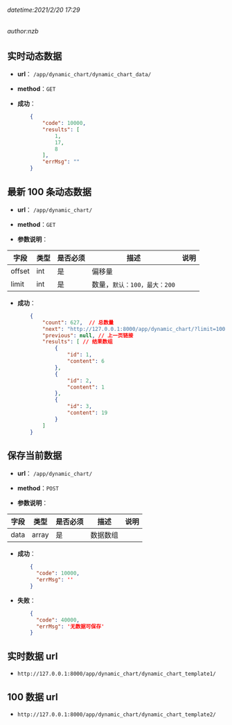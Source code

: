 ###### datetime:2021/2/20 17:29
###### author:nzb

## 实时动态数据

- **url**： `/app/dynamic_chart/dynamic_chart_data/`

- **method**：`GET`

- **成功**：
    ```json
        {
            "code": 10000,
            "results": [
                1,
                17,
                8
            ],
            "errMsg": ""
        }
    ```

## 最新 100 条动态数据

- **url**： `/app/dynamic_chart/`

- **method**：`GET`

- **参数说明**：

| 字段 | 类型 | 是否必须  | 描述  | 说明  |
| ------------ | ------------ | ------------ | ------------ | --------------- |
| offset |  int      | 是   |  偏移量     |   |
| limit |  int      | 是   |  数量，`默认：100，最大：200`     |   |

- **成功**：
    ```json
        {
            "count": 627,  // 总数量
            "next": "http://127.0.0.1:8000/app/dynamic_chart/?limit=100&offset=100", // 下页链接
            "previous": null, // 上一页链接
            "results": [ // 结果数组
                {
                    "id": 1,
                    "content": 6
                },
                {
                    "id": 2,
                    "content": 1
                },
                {
                    "id": 3,
                    "content": 19
                }
            ]
        }
    ```

## 保存当前数据

- **url**： `/app/dynamic_chart/`

- **method**：`POST`

- **参数说明**：

| 字段 | 类型 | 是否必须  | 描述  | 说明  |
| ------------ | ------------ | ------------ | ------------ | --------------- |
| data |  array      | 是   |  数据数组     |   |

- **成功**：
    ```json
        {
          "code": 10000,
          "errMsg": ''
        }
    ```
    
- **失败**：
    ```json
        {
          "code": 40000,
          "errMsg": '无数据可保存'
        }
    ```

## 实时数据 url
- `http://127.0.0.1:8000/app/dynamic_chart/dynamic_chart_template1/`

## 100 数据 url
- `http://127.0.0.1:8000/app/dynamic_chart/dynamic_chart_template2/`